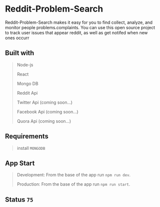 # Reddit-Problem-Search

Reddit-Problem-Search makes it easy for you to find collect, analyze, and monitor people problems.complaints. You can use this open source project to track user issues that appear reddit, as well as get notifed when new ones occurr

## Built with

> Node-js
>
> React
>
> Mongo DB
>
> Reddit Api
>
> Twitter Api (coming soon...)
>
> Facebook Api (coming soon...)
>
> Quora Api (coming soon...)

## Requirements

> install `MONGODB`

## App Start

> Development: From the base of the app run `npm run dev`.
>
> Production: From the base of the app run `npm run start`.

## Status `75`
